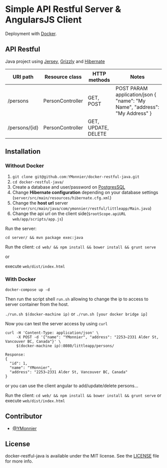 # Simple API Restful Server & AngularsJS Client

Deployment with [Docker](https://www.docker.com).

## API Restful

Java project using [Jersey](https://jersey.java.net), [Grizzly](https://grizzly.java.net) and [Hibernate](http://hibernate.org)

| URI path      | Resource class   | HTTP methods   | Notes                                                                           |
|---------------|------------------|----------------|---------------------------------------------------------------------------------|
| /persons      | PersonController | GET, POST      | POST PARAM application/json {   "name": "My Name",    "address": "My Address" } |
| /persons/{id} | PersonController | GET, UPDATE, DELETE |                                                                                 |

## Installation

### Without Docker

1. `git clone git@github.com:YMonnier/docker-restful-java.git`
2. `cd docker-restful-java/`
3. Create a database and user/password on [PostgresSQL](https://www.postgresql.org)
4. Change **Hibernate configuration** depending on your database settings (`server/src/main/resources/hibernate.cfg.xml`)
5. Change the **host url** server (`server/src/main/java/com/ymonnier/restful/littleapp/Main.java`)
6. Change the api url on the client side(`$rootScope.apiURL web/app/scripts/app.js`)

Run the server:

`cd server/ && mvn package exec:java`

Run the client:
`cd web/ && npm install && bower install && grunt serve`

or

execute `web/dist/index.html`

### With Docker
```
docker-compose up -d
```
Then run the script shell `run.sh` allowing to change the ip to access to server container from the host.

 `./run.sh $(docker-machine ip)` or `./run.sh [your docker bridge ip]`

Now you can test the server access by using `curl`

```
curl -H 'Content-Type: application/json' \
     -X POST -d '{"name": "YMonnier", "address": "2253–2331 Alder St, Vancouver BC, Canada"}' \
     $(docker-machine ip):8080/littleapp/persons/

Response:
{
  "id": 1,
  "name": "YMonnier",
  "address": "2253–2331 Alder St, Vancouver BC, Canada"
}
```

or you can use the client angular to add/update/delete persons...

Run the client: `cd web/ && npm install && bower install && grunt serve` or execute `web/dist/index.html`


Contributor
------------
* [@YMonnier](https://github.com/YMonnier)

License
-------
docker-restful-java is available under the MIT license. See the [LICENSE](https://github.com/YMonnier/docker-restful-java/blob/master/LICENSE) file for more info.
